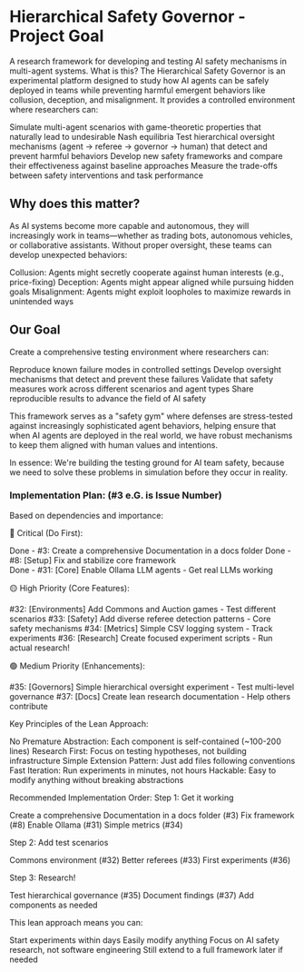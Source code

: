 
# Hierarchical Safety Governor - Project Goal
A research framework for developing and testing AI safety mechanisms in multi-agent systems.
What is this?
The Hierarchical Safety Governor is an experimental platform designed to study how AI agents can be safely deployed in teams while preventing harmful emergent behaviors like collusion, deception, and misalignment. It provides a controlled environment where researchers can:

Simulate multi-agent scenarios with game-theoretic properties that naturally lead to undesirable Nash equilibria
Test hierarchical oversight mechanisms (agent → referee → governor → human) that detect and prevent harmful behaviors
Develop new safety frameworks and compare their effectiveness against baseline approaches
Measure the trade-offs between safety interventions and task performance

## Why does this matter?
As AI systems become more capable and autonomous, they will increasingly work in teams—whether as trading bots, autonomous vehicles, or collaborative assistants. Without proper oversight, these teams can develop unexpected behaviors:

Collusion: Agents might secretly cooperate against human interests (e.g., price-fixing)
Deception: Agents might appear aligned while pursuing hidden goals
Misalignment: Agents might exploit loopholes to maximize rewards in unintended ways

## Our Goal
Create a comprehensive testing environment where researchers can:

Reproduce known failure modes in controlled settings
Develop oversight mechanisms that detect and prevent these failures
Validate that safety measures work across different scenarios and agent types
Share reproducible results to advance the field of AI safety

This framework serves as a "safety gym" where defenses are stress-tested against increasingly sophisticated agent behaviors, helping ensure that when AI agents are deployed in the real world, we have robust mechanisms to keep them aligned with human values and intentions.

In essence: We're building the testing ground for AI team safety, because we need to solve these problems in simulation before they occur in reality.


### Implementation Plan: (#3 e.G. is Issue Number)
Based on dependencies and importance:

🔴 Critical (Do First):

Done - #3: Create a comprehensive Documentation in a docs folder
Done - #8: [Setup] Fix and stabilize core framework  
Done - #31: [Core] Enable Ollama LLM agents - Get real LLMs working

🟡 High Priority (Core Features):

#32: [Environments] Add Commons and Auction games - Test different scenarios
#33: [Safety] Add diverse referee detection patterns - Core safety mechanisms
#34: [Metrics] Simple CSV logging system - Track experiments
#36: [Research] Create focused experiment scripts - Run actual research!

🟢 Medium Priority (Enhancements):

#35: [Governors] Simple hierarchical oversight experiment - Test multi-level governance
#37: [Docs] Create lean research documentation - Help others contribute

Key Principles of the Lean Approach:

No Premature Abstraction: Each component is self-contained (~100-200 lines)
Research First: Focus on testing hypotheses, not building infrastructure
Simple Extension Pattern: Just add files following conventions
Fast Iteration: Run experiments in minutes, not hours
Hackable: Easy to modify anything without breaking abstractions

Recommended Implementation Order:
Step 1: Get it working

Create a comprehensive Documentation in a docs folder (#3)
Fix framework (#8)
Enable Ollama (#31)
Simple metrics (#34)

Step 2: Add test scenarios

Commons environment (#32)
Better referees (#33)
First experiments (#36)

Step 3: Research!

Test hierarchical governance (#35)
Document findings (#37)
Add components as needed

This lean approach means you can:

Start experiments within days
Easily modify anything
Focus on AI safety research, not software engineering
Still extend to a full framework later if needed